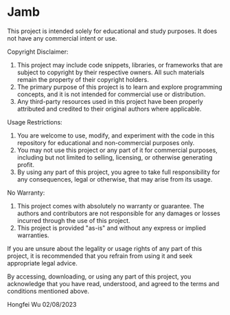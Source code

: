# Jamb 
This project is intended solely for educational and study purposes. It does not have any commercial intent or use.

Copyright Disclaimer:
1. This project may include code snippets, libraries, or frameworks that are subject to copyright by their respective owners. All such materials remain the property of their copyright holders.
2. The primary purpose of this project is to learn and explore programming concepts, and it is not intended for commercial use or distribution.
3. Any third-party resources used in this project have been properly attributed and credited to their original authors where applicable.

Usage Restrictions:
1. You are welcome to use, modify, and experiment with the code in this repository for educational and non-commercial purposes only.
2. You may not use this project or any part of it for commercial purposes, including but not limited to selling, licensing, or otherwise generating profit.
3. By using any part of this project, you agree to take full responsibility for any consequences, legal or otherwise, that may arise from its usage.

No Warranty:
1. This project comes with absolutely no warranty or guarantee. The authors and contributors are not responsible for any damages or losses incurred through the use of this project.
2. This project is provided "as-is" and without any express or implied warranties.

If you are unsure about the legality or usage rights of any part of this project, it is recommended that you refrain from using it and seek appropriate legal advice.

By accessing, downloading, or using any part of this project, you acknowledge that you have read, understood, and agreed to the terms and conditions mentioned above.

Hongfei Wu
02/08/2023
